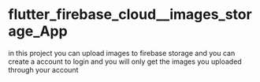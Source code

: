 # flutter_firebase_cloud__images_storage_App
in this project you can upload images to firebase storage and you can create a account to login and you will only get the images you uploaded through your account 
